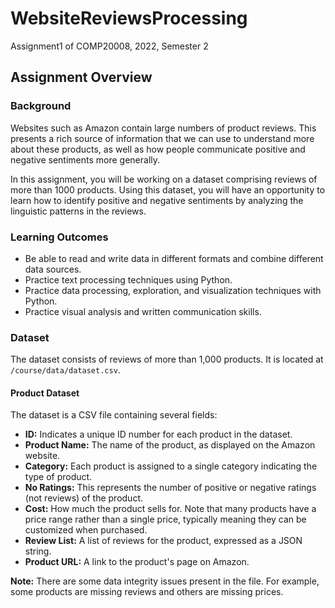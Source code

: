 # WebsiteReviewsProcessing
Assignment1 of COMP20008, 2022, Semester 2


## Assignment Overview

### Background
Websites such as Amazon contain large numbers of product reviews. This presents a rich source of information that we can use to understand more about these products, as well as how people communicate positive and negative sentiments more generally.

In this assignment, you will be working on a dataset comprising reviews of more than 1000 products. Using this dataset, you will have an opportunity to learn how to identify positive and negative sentiments by analyzing the linguistic patterns in the reviews.

### Learning Outcomes
- Be able to read and write data in different formats and combine different data sources.
- Practice text processing techniques using Python.
- Practice data processing, exploration, and visualization techniques with Python.
- Practice visual analysis and written communication skills.

### Dataset
The dataset consists of reviews of more than 1,000 products. It is located at `/course/data/dataset.csv`.

#### Product Dataset
The dataset is a CSV file containing several fields:

- **ID:** Indicates a unique ID number for each product in the dataset.
- **Product Name:** The name of the product, as displayed on the Amazon website.
- **Category:** Each product is assigned to a single category indicating the type of product.
- **No Ratings:** This represents the number of positive or negative ratings (not reviews) of the product.
- **Cost:** How much the product sells for. Note that many products have a price range rather than a single price, typically meaning they can be customized when purchased.
- **Review List:** A list of reviews for the product, expressed as a JSON string.
- **Product URL:** A link to the product's page on Amazon.

**Note:** There are some data integrity issues present in the file. For example, some products are missing reviews and others are missing prices.

